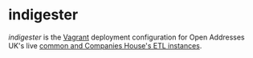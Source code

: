 indigester
==========
*indigester* is the [Vagrant](https://www.vagrantup.com/) deployment configuration for Open Addresses UK's live [common and Companies House's ETL instances](https://github.com/OpenAddressesUK/common-ETL).
